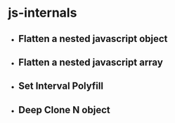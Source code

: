 # js-internals

<ul>
<li><h2>Flatten a nested javascript object</h2> </li>
<li><h2>Flatten a nested javascript array</h2> </li>
<li><h2>Set Interval Polyfill </h2> </li>
<li><h2>Deep Clone N object </h2> </li>
</ul>
